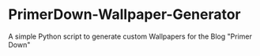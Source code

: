 # PrimerDown-Wallpaper-Generator
A simple Python script to generate custom Wallpapers for the Blog "Primer Down"
